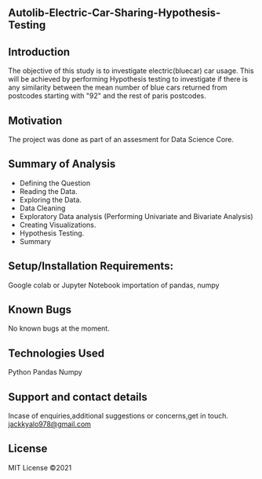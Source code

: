 ## Autolib-Electric-Car-Sharing-Hypothesis-Testing

## Introduction
The objective of this study is to investigate electric(bluecar) car usage. This will be achieved by performing Hypothesis testing to investigate if there is any similarity between the mean number of blue cars returned from postcodes starting with "92" and the rest of paris postcodes.
## Motivation
The project was done as part of an assesment for Data Science Core.

## Summary of Analysis
*   Defining the Question
*   Reading the Data.
*   Exploring the Data.
*   Data Cleaning
*   Exploratory Data analysis (Performing Univariate and Bivariate Analysis)
*   Creating Visualizations.
*   Hypothesis Testing.
*  Summary

## Setup/Installation Requirements: 
Google colab or Jupyter Notebook
importation of pandas, numpy
## Known Bugs 
No known bugs at the moment.
## Technologies Used
Python
Pandas
Numpy

## Support and contact details
Incase of enquiries,additional suggestions or concerns,get in touch. jackkyalo978@gmail.com

## License
MIT License ©2021 
